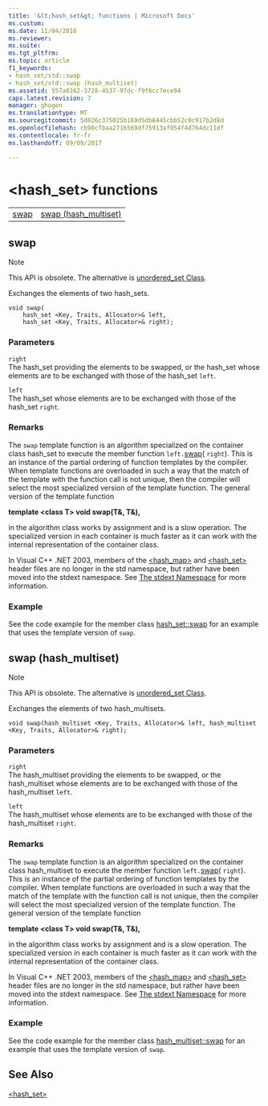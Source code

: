```yaml
---
title: '&lt;hash_set&gt; functions | Microsoft Docs'
ms.custom: 
ms.date: 11/04/2016
ms.reviewer: 
ms.suite: 
ms.tgt_pltfrm: 
ms.topic: article
f1_keywords:
- hash_set/std::swap
- hash_set/std::swap (hash_multiset)
ms.assetid: 557a0162-3728-4537-97dc-f9f6cc7ece94
caps.latest.revision: 7
manager: ghogen
ms.translationtype: MT
ms.sourcegitcommit: 5d026c375025b169d5db8445cbb52c0c917b2d8d
ms.openlocfilehash: cb98cfbaa2716569df75913af054f4d764dc11df
ms.contentlocale: fr-fr
ms.lasthandoff: 09/09/2017

---
```

# <a name="lthashsetgt-functions"></a>&lt;hash_set&gt; functions
|||  
|-|-|  
|[swap](#swap)|[swap (hash_multiset)](#swap_hash_multiset)|  
  
##  <a name="swap"></a>  swap  
  
> [!NOTE]
>  This API is obsolete. The alternative is [unordered_set Class](../standard-library/unordered-set-class.md).  
  
 Exchanges the elements of two hash_sets.  
  
```
void swap(
    hash_set <Key, Traits, Allocator>& left,
    hash_set <Key, Traits, Allocator>& right);
```  
  
### <a name="parameters"></a>Parameters  
 `right`  
 The hash_set providing the elements to be swapped, or the hash_set whose elements are to be exchanged with those of the hash_set `left`.  
  
 `left`  
 The hash_set whose elements are to be exchanged with those of the hash_set `right`.  
  
### <a name="remarks"></a>Remarks  
 The `swap` template function is an algorithm specialized on the container class hash_set to execute the member function `left.`[swap](../standard-library/hash-set-class.md#swap)( `right`). This is an instance of the partial ordering of function templates by the compiler. When template functions are overloaded in such a way that the match of the template with the function call is not unique, then the compiler will select the most specialized version of the template function. The general version of the template function  
  
 **template \<class T> void swap(T&, T&),**  
  
 in the algorithm class works by assignment and is a slow operation. The specialized version in each container is much faster as it can work with the internal representation of the container class.  
  
 In Visual C++ .NET 2003, members of the [<hash_map>](../standard-library/hash-map.md) and [<hash_set>](../standard-library/hash-set.md) header files are no longer in the std namespace, but rather have been moved into the stdext namespace. See [The stdext Namespace](../standard-library/stdext-namespace.md) for more information.  
  
### <a name="example"></a>Example  
  See the code example for the member class [hash_set::swap](../standard-library/hash-set-class.md#swap) for an example that uses the template version of `swap`.  
  
##  <a name="swap_hash_multiset"></a>  swap (hash_multiset)  
  
> [!NOTE]
>  This API is obsolete. The alternative is [unordered_set Class](../standard-library/unordered-set-class.md).  
  
 Exchanges the elements of two hash_multisets.  
  
```
void swap(hash_multiset <Key, Traits, Allocator>& left, hash_multiset <Key, Traits, Allocator>& right);
```  
  
### <a name="parameters"></a>Parameters  
 `right`  
 The hash_multiset providing the elements to be swapped, or the hash_multiset whose elements are to be exchanged with those of the hash_multiset `left`.  
  
 `left`  
 The hash_multiset whose elements are to be exchanged with those of the hash_multiset `right`.  
  
### <a name="remarks"></a>Remarks  
 The `swap` template function is an algorithm specialized on the container class hash_multiset to execute the member function `left.`[swap](../standard-library/hash-multiset-class.md#swap)( `right`). This is an instance of the partial ordering of function templates by the compiler. When template functions are overloaded in such a way that the match of the template with the function call is not unique, then the compiler will select the most specialized version of the template function. The general version of the template function  
  
 **template \<class T> void swap(T&, T&),**  
  
 in the algorithm class works by assignment and is a slow operation. The specialized version in each container is much faster as it can work with the internal representation of the container class.  
  
 In Visual C++ .NET 2003, members of the [<hash_map>](../standard-library/hash-map.md) and [<hash_set>](../standard-library/hash-set.md) header files are no longer in the std namespace, but rather have been moved into the stdext namespace. See [The stdext Namespace](../standard-library/stdext-namespace.md) for more information.  
  
### <a name="example"></a>Example  
  See the code example for the member class [hash_multiset::swap](../standard-library/hash-multiset-class.md#swap) for an example that uses the template version of `swap`.  
  
## <a name="see-also"></a>See Also  
 [<hash_set>](../standard-library/hash-set.md)




